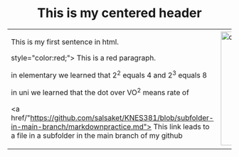 <!DOCTYPE html>
<html>
<body>

<h1 style="text-align:center;"> This is my centered header </h1>

<table>
	<tr>
		<td>
<p> This is my first sentence in html. </p>

<p> style="color:red;"> This is a red paragraph. </p>

<p> in elementary we learned that 2<sup>2</sup> equals 4 and 2<sup>3</sup> equals 8 </p>

<p> in uni we learned that the dot over VO<sup>2</sup> means rate of </p>

<a href/"https://github.com/salsaket/KNES381/blob/subfolder-in-main-branch/markdownpractice.md"> This link leads to a file in a subfolder in the main branch of my github </a>
		</td>
		<td>
		<img src="https://media.onthemarket.com/properties/13899809/1465804485/image-3-1024x1024.jpg" alt="castle in scotland" width="256" height="256">
		</td>
	</tr>
</table>

</body>
</html>